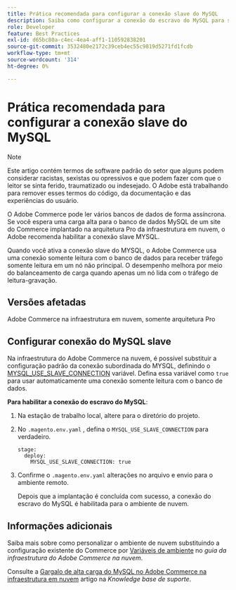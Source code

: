 ```yaml
---
title: Prática recomendada para configurar a conexão slave do MySQL
description: Saiba como configurar a conexão do escravo do MySQL para sites do Adobe Commerce implantados na infraestrutura de nuvem.
role: Developer
feature: Best Practices
exl-id: d65bc80a-c4ec-4ea4-aff1-110592838201
source-git-commit: 3532480e2172c39ceb4ec55c9819d5271fd1fcdb
workflow-type: tm+mt
source-wordcount: '314'
ht-degree: 0%

---
```


# Prática recomendada para configurar a conexão slave do MySQL

>[!NOTE]
>
>Este artigo contém termos de software padrão do setor que alguns podem considerar racistas, sexistas ou opressivos e que podem fazer com que o leitor se sinta ferido, traumatizado ou indesejado. O Adobe está trabalhando para remover esses termos do código, da documentação e das experiências do usuário.

O Adobe Commerce pode ler vários bancos de dados de forma assíncrona. Se você espera uma carga alta para o banco de dados MySQL de um site do Commerce implantado na arquitetura Pro da infraestrutura em nuvem, o Adobe recomenda habilitar a conexão slave MYSQL.

Quando você ativa a conexão slave do MYSQL, o Adobe Commerce usa uma conexão somente leitura com o banco de dados para receber tráfego somente leitura em um nó não principal. O desempenho melhora por meio do balanceamento de carga quando apenas um nó lida com o tráfego de leitura-gravação.

## Versões afetadas

Adobe Commerce na infraestrutura em nuvem, somente arquitetura Pro

## Configurar conexão do MySQL slave

Na infraestrutura do Adobe Commerce na nuvem, é possível substituir a configuração padrão da conexão subordinada do MYSQL, definindo o [MYSQL_USE_SLAVE_CONNECTION](https://experienceleague.adobe.com/docs/commerce-cloud-service/user-guide/configure/env/stage/variables-deploy.html#mysql_use_slave_connection) variável. Defina essa variável como `true` para usar automaticamente uma conexão somente leitura com o banco de dados.

**Para habilitar a conexão do escravo do MySQL**:

1. Na estação de trabalho local, altere para o diretório do projeto.

1. No `.magento.env.yaml` , defina o `MYSQL_USE_SLAVE_CONNECTION` para verdadeiro.

   ```
   stage:
     deploy:
       MYSQL_USE_SLAVE_CONNECTION: true
   ```

1. Confirme o `.magento.env.yaml` alterações no arquivo e envio para o ambiente remoto.

   Depois que a implantação é concluída com sucesso, a conexão do escravo do MySQL é habilitada para o ambiente de nuvem.

## Informações adicionais

Saiba mais sobre como personalizar o ambiente de nuvem substituindo a configuração existente do Commerce por [Variáveis de ambiente](https://experienceleague.adobe.com/docs/commerce-cloud-service/user-guide/configure/env/configure-env-yaml.html#environment-variables) no _guia da infraestrutura do Adobe Commerce na nuvem_.

Consulte a [Gargalo de alta carga do MySQL no Adobe Commerce na infraestrutura em nuvem](https://experienceleague.adobe.com/docs/commerce-knowledge-base/kb/troubleshooting/database/mysql-high-load-bottleneck-in-magento-commerce-cloud.html) artigo na _Knowledge base de suporte_.
